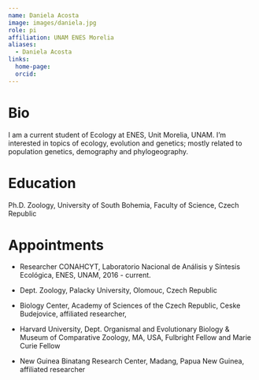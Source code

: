 ```yaml
---
name: Daniela Acosta
image: images/daniela.jpg
role: pi
affiliation: UNAM ENES Morelia
aliases:
  - Daniela Acosta
links:
  home-page: 
  orcid: 
---
```


# Bio

I am a current student of Ecology at ENES, Unit Morelia, UNAM. I’m interested in topics of ecology, evolution and genetics; mostly related to population genetics, demography and phylogeography.



# Education

Ph.D. Zoology, University of South Bohemia, Faculty of Science, Czech Republic

# Appointments

* Researcher CONAHCYT, Laboratorio Nacional de Análisis y Síntesis Ecológica, ENES, UNAM, 2016 - current.

* Dept. Zoology, Palacky University, Olomouc, Czech Republic

* Biology Center, Academy of Sciences of the Czech Republic, Ceske Budejovice, affiliated researcher, 

* Harvard University, Dept. Organismal and Evolutionary Biology & Museum of Comparative Zoology, MA, USA, Fulbright Fellow and Marie Curie Fellow

* New Guinea Binatang Research Center, Madang, Papua New Guinea, affiliated researcher
